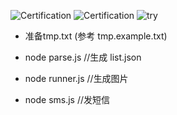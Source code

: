![Certification](http://fcc.lanhao.name/fcc-readme-icon)
![Certification](http://fcc.lanhao.name/fcc-readme-icon?_v=0.0.3)
![try](https://travis-ci.org/jezen/is-thirteen.svg?branch=master)


- 准备tmp.txt (参考 tmp.example.txt)

-  node parse.js  //生成 list.json

-  node runner.js //生成图片

-  node sms.js //发短信
